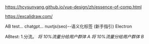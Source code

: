https://hcysunyang.github.io/vue-design/zh/essence-of-comp.html

https://excalidraw.com/

AB test...
chatgpt...
nuxtjs(seo)--语义化标签 (新手指引)
Electron

<!-- AB 測試（AB Test／AB Testing）
是一種「針對網站優化方式提出假說後，將欲測試的操作變因分別做成不同版本，
並藉工具將這些版本隨機且平均地投放予造訪網站的使用者，蒐集並分析數據後決定優化方向」的實驗方法。
 -->

 <!-- AB Test 就是在分流出幾種操作變因不同（有美化圖片與沒有，或是美化方式不同）的版本後，將這些版本平均顯示在使用者面前，
 並藉由使用者對不同版本反映出的行為，判斷選定的操作變因對網站各項數據的影響，從而選出較好的優化方式。
 要注意的是，一次只能選定1個操作變因，以免無法準確歸因操作變因與假說間的關係 -->

ABtest: 1.分流。
_将 10%流量分给用户群体 A_
_将 10%流量分给用户群体 B_

<!-- 每次有请求进来，都会分流 -->
<!-- 而且，当该用户再次请求进来时，他看到的结果时与上次一样的 -->

<!--
1.为了做到以上一点，可以对用户ID(设备ID/Cookieid/userid/openId)取hash值，每次Hash的结果都是相同的；或者直接取用户ID 的某一位
 -->
